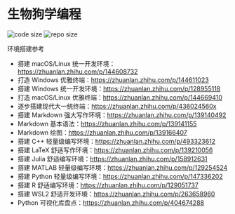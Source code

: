 # 生物狗学编程

![code size](https://img.shields.io/github/languages/code-size/ivaquero/blog-bio.svg)
![repo size](https://img.shields.io/github/repo-size/ivaquero/blog-bio.svg)

环境搭建参考

- 搭建 macOS/Linux 统一开发环境：https://zhuanlan.zhihu.com/p/144608732
- 打造 Windows 优雅终端：https://zhuanlan.zhihu.com/p/144611023
- 搭建 Windows 统一开发环境：https://zhuanlan.zhihu.com/p/128955118
- 打造 macOS/Linux 优雅终端：https://zhuanlan.zhihu.com/p/144669410
- 逐步搭建现代大一统终端：https://zhuanlan.zhihu.com/p/436024560x
- 搭建 Markdown 强大写作环境：https://zhuanlan.zhihu.com/p/139140492
- Markdown 基本语法：https://zhuanlan.zhihu.com/p/139141155
- Markdown 绘图：https://zhuanlan.zhihu.com/p/139166407
- 搭建 C++ 轻量级编写环境：https://zhuanlan.zhihu.com/p/493323612
- 搭建 LaTeX 舒适写作环境：https://zhuanlan.zhihu.com/p/139210056
- 搭建 Julia 舒适编写环境：https://zhuanlan.zhihu.com/p/158912631
- 搭建 MATLAB 轻量级编写环境：https://zhuanlan.zhihu.com/p/129254524
- 搭建 Python 轻量级编写环境：https://zhuanlan.zhihu.com/p/147336202
- 搭建 R 舒适编写环境：https://zhuanlan.zhihu.com/p/129051737
- 搭建 WSL2 舒适开发环境：https://zhuanlan.zhihu.com/p/263658960
- Python 可视化库盘点：https://zhuanlan.zhihu.com/p/404674288
